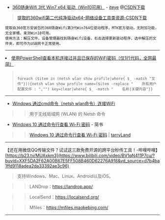 - [360随身Wifi 3代 Win7 x64 驱动（Win10可用）](https://www.iteye.com/resource/qq_28691331-10313428) - [iteye](https://www.iteye.com/)
@[CSDN下载](https://download.csdn.net/download/qq_28691331/10313428?utm_source=iteye)
> [提取的360wifi第二代纯净驱动x64-网络设备工具类资源-CSDN下载](https://download.csdn.net/download/hzexe/9463368?utm_source=blogxgwz0)
```
提取自360官方安装包的360随身Wifi第3代Win764位驱动程序，MTK官方驱动，无附加功能，无全家桶，亲测Win10可用。 
使用方法：解压文件，设备管理器找到随身Wifi设备，右击选择更新驱动程序，选中解压的文件夹，即可作为USB网卡正常使用。
```
-------------------------------------------------------------------------

<li><a href="https://www.52pojie.cn/thread-1788583-1-1.html" title="使用PowerShell查看本机连接过并且已保存的WiFi密码（仅1行代码，全网最简） - 『编程语言讨论求助区』 - 吾爱破解 - LCG - LSG |安卓破解|病毒分析|www.52pojie.cn">使用PowerShell查看本机连接过并且已保存的WiFi密码（仅1行代码，全网最简）</a></li>
<blockquote><pre><code>
foreach ($item in (netsh wlan show profile|where{ $_ -match "文件"})){netsh wlan show profile name=($item -replace "    所有用户配置文件 : ","") key=clear|where{ $_ -match "    名称|关键内容"}}
</code></pre></blockquote>

-------------------------------------------------------------------------

- [Windows 通过cmd命令（netsh wlan命令）连接WiFi](https://blog.51cto.com/tianma3798/1398356)

>> 用于无线局域网 (WLAN) 的 Netsh 命令

- [Windows 10 通过命令行查看 Wi-Fi 密码](https://www.jianshu.com/p/e7a78685b7e1) - 简书

>> [Windows 10 通过命令行查看 Wi-Fi 密码](https://rollingstarky.github.io/2019/10/27/find-wlan-password-in-windows-10/) | [tarryLand](https://rollingstarky.github.io/)

-------------------------------------------------------------------------

【还在用微信QQ传输文件？试试这三款免费开源的跨平台秒传工具！-哔哩哔哩】 
[https://b23.tv/MUAxkm3](https://www.bilibili.com/video/BV1qN411P7cu/?buvid=XXF5DA2F62A00B67E5FF508B460D62276A918&vd_source=d7b4ba1ffd9118adea2da33392ae3c96)
>支持Windows、Mac、Linux、Android以及iOS。

>> LANDrop：https://landrop.app/

>> LocalSend：https://localsend.org/

>> Mfiles：https://mfiles.maokebing.com/

-------------------------------------------------------------------------
